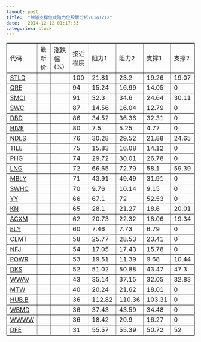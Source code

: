 ```yaml
---
layout: post
title:  "触碰支撑位或阻力位股票分析20141212"
date:   2014-12-12 01:17:33
categories: stock
---
```

<script type="text/javascript">
var stockList = []
stockList.push('gb_stld');
stockList.push('gb_qre');
stockList.push('gb_smci');
stockList.push('gb_swc');
stockList.push('gb_dbd');
stockList.push('gb_hive');
stockList.push('gb_ndls');
stockList.push('gb_tile');
stockList.push('gb_phg');
stockList.push('gb_lng');
stockList.push('gb_mbly');
stockList.push('gb_swhc');
stockList.push('gb_yy');
stockList.push('gb_kn');
stockList.push('gb_acxm');
stockList.push('gb_ely');
stockList.push('gb_clmt');
stockList.push('gb_nfj');
stockList.push('gb_powr');
stockList.push('gb_dks');
stockList.push('gb_wwav');
stockList.push('gb_mtw');
stockList.push('gb_hub.b');
stockList.push('gb_wbmd');
stockList.push('gb_wwww');
stockList.push('gb_dfe');
</script>
<table border="1">
 <tr>
 <td>代码</td>
 <td>最新价</td>
 <td>涨跌幅(%)</td>
 <td>接近程度</td>
 <td>阻力1</td>
 <td>阻力2</td>
 <td>支撑1</td>
 <td>支撑2</td>
</tr>
  <tr id="stld" class="red">
  <td><a href="http://stock.finance.sina.com.cn/usstock/quotes/STLD.html" target="_blank">STLD</a></td><td></td><td></td><td>100</td><td>21.81</td><td>23.2</td><td>19.26</td><td>19.07</td></tr>
  <tr id="qre" class="red">
  <td><a href="http://stock.finance.sina.com.cn/usstock/quotes/QRE.html" target="_blank">QRE</a></td><td></td><td></td><td>94</td><td>15.24</td><td>16.99</td><td>14.05</td><td>0</td></tr>
  <tr id="smci" class="red">
  <td><a href="http://stock.finance.sina.com.cn/usstock/quotes/SMCI.html" target="_blank">SMCI</a></td><td></td><td></td><td>91</td><td>32.3</td><td>34.6</td><td>24.64</td><td>30.11</td></tr>
  <tr id="swc" class="red">
  <td><a href="http://stock.finance.sina.com.cn/usstock/quotes/SWC.html" target="_blank">SWC</a></td><td></td><td></td><td>87</td><td>14.56</td><td>16.04</td><td>12.79</td><td>0</td></tr>
  <tr id="dbd" class="red">
  <td><a href="http://stock.finance.sina.com.cn/usstock/quotes/DBD.html" target="_blank">DBD</a></td><td></td><td></td><td>86</td><td>34.52</td><td>36.36</td><td>32.31</td><td>0</td></tr>
  <tr id="hive" class="green">
  <td><a href="http://stock.finance.sina.com.cn/usstock/quotes/HIVE.html" target="_blank">HIVE</a></td><td></td><td></td><td>80</td><td>7.5</td><td>5.25</td><td>4.77</td><td>0</td></tr>
  <tr id="ndls" class="green">
  <td><a href="http://stock.finance.sina.com.cn/usstock/quotes/NDLS.html" target="_blank">NDLS</a></td><td></td><td></td><td>76</td><td>30.28</td><td>29.52</td><td>21.88</td><td>24.65</td></tr>
  <tr id="tile" class="red">
  <td><a href="http://stock.finance.sina.com.cn/usstock/quotes/TILE.html" target="_blank">TILE</a></td><td></td><td></td><td>75</td><td>15.83</td><td>16.08</td><td>14.12</td><td>0</td></tr>
  <tr id="phg" class="red">
  <td><a href="http://stock.finance.sina.com.cn/usstock/quotes/PHG.html" target="_blank">PHG</a></td><td></td><td></td><td>74</td><td>29.72</td><td>30.01</td><td>26.78</td><td>0</td></tr>
  <tr id="lng" class="red">
  <td><a href="http://stock.finance.sina.com.cn/usstock/quotes/LNG.html" target="_blank">LNG</a></td><td></td><td></td><td>72</td><td>66.65</td><td>72.79</td><td>58.1</td><td>59.39</td></tr>
  <tr id="mbly" class="red">
  <td><a href="http://stock.finance.sina.com.cn/usstock/quotes/MBLY.html" target="_blank">MBLY</a></td><td></td><td></td><td>71</td><td>43.91</td><td>49.49</td><td>31.91</td><td>0</td></tr>
  <tr id="swhc" class="red">
  <td><a href="http://stock.finance.sina.com.cn/usstock/quotes/SWHC.html" target="_blank">SWHC</a></td><td></td><td></td><td>70</td><td>9.76</td><td>10.14</td><td>9.15</td><td>0</td></tr>
  <tr id="yy" class="red">
  <td><a href="http://stock.finance.sina.com.cn/usstock/quotes/YY.html" target="_blank">YY</a></td><td></td><td></td><td>66</td><td>67.1</td><td>72</td><td>52.53</td><td>0</td></tr>
  <tr id="kn" class="green">
  <td><a href="http://stock.finance.sina.com.cn/usstock/quotes/KN.html" target="_blank">KN</a></td><td></td><td></td><td>65</td><td>28.1</td><td>21.27</td><td>18.6</td><td>20.01</td></tr>
  <tr id="acxm" class="red">
  <td><a href="http://stock.finance.sina.com.cn/usstock/quotes/ACXM.html" target="_blank">ACXM</a></td><td></td><td></td><td>62</td><td>20.73</td><td>22.32</td><td>18.06</td><td>19.34</td></tr>
  <tr id="ely" class="red">
  <td><a href="http://stock.finance.sina.com.cn/usstock/quotes/ELY.html" target="_blank">ELY</a></td><td></td><td></td><td>60</td><td>7.46</td><td>7.73</td><td>6.79</td><td>0</td></tr>
  <tr id="clmt" class="green">
  <td><a href="http://stock.finance.sina.com.cn/usstock/quotes/CLMT.html" target="_blank">CLMT</a></td><td></td><td></td><td>58</td><td>25.77</td><td>28.53</td><td>23.41</td><td>0</td></tr>
  <tr id="nfj" class="red">
  <td><a href="http://stock.finance.sina.com.cn/usstock/quotes/NFJ.html" target="_blank">NFJ</a></td><td></td><td></td><td>54</td><td>17.05</td><td>17.43</td><td>15.78</td><td>0</td></tr>
  <tr id="powr" class="green">
  <td><a href="http://stock.finance.sina.com.cn/usstock/quotes/POWR.html" target="_blank">POWR</a></td><td></td><td></td><td>53</td><td>19.51</td><td>11.39</td><td>9.68</td><td>10.44</td></tr>
  <tr id="dks" class="green">
  <td><a href="http://stock.finance.sina.com.cn/usstock/quotes/DKS.html" target="_blank">DKS</a></td><td></td><td></td><td>52</td><td>51.02</td><td>50.88</td><td>43.47</td><td>47.3</td></tr>
  <tr id="wwav" class="red">
  <td><a href="http://stock.finance.sina.com.cn/usstock/quotes/WWAV.html" target="_blank">WWAV</a></td><td></td><td></td><td>43</td><td>35.14</td><td>37.15</td><td>32.05</td><td>32.83</td></tr>
  <tr id="mtw" class="green">
  <td><a href="http://stock.finance.sina.com.cn/usstock/quotes/MTW.html" target="_blank">MTW</a></td><td></td><td></td><td>40</td><td>20.24</td><td>21.62</td><td>18.01</td><td>0</td></tr>
  <tr id="hub.b" class="green">
  <td><a href="http://stock.finance.sina.com.cn/usstock/quotes/HUB.B.html" target="_blank">HUB.B</a></td><td></td><td></td><td>36</td><td>112.82</td><td>110.36</td><td>103.31</td><td>0</td></tr>
  <tr id="wbmd" class="red">
  <td><a href="http://stock.finance.sina.com.cn/usstock/quotes/WBMD.html" target="_blank">WBMD</a></td><td></td><td></td><td>36</td><td>37.43</td><td>43.59</td><td>34.48</td><td>0</td></tr>
  <tr id="wwww" class="red">
  <td><a href="http://stock.finance.sina.com.cn/usstock/quotes/WWWW.html" target="_blank">WWWW</a></td><td></td><td></td><td>36</td><td>18.42</td><td>20.9</td><td>16.27</td><td>0</td></tr>
  <tr id="dfe" class="green">
  <td><a href="http://stock.finance.sina.com.cn/usstock/quotes/DFE.html" target="_blank">DFE</a></td><td></td><td></td><td>31</td><td>55.57</td><td>55.39</td><td>50.72</td><td>52</td></tr>
</table>
